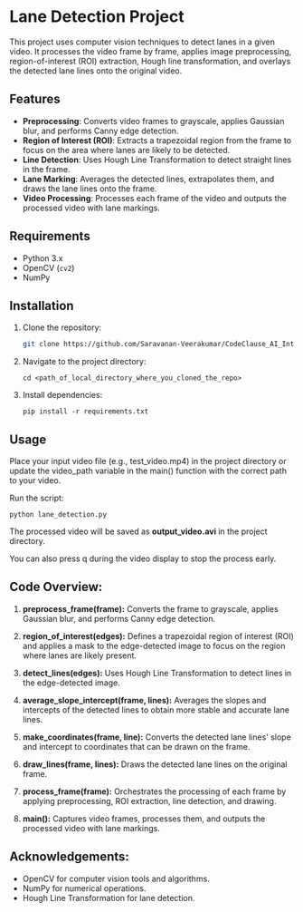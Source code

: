 # Lane Detection Project

This project uses computer vision techniques to detect lanes in a given video. It processes the video frame by frame, applies image preprocessing, region-of-interest (ROI) extraction, Hough line transformation, and overlays the detected lane lines onto the original video.

## Features

- **Preprocessing**: Converts video frames to grayscale, applies Gaussian blur, and performs Canny edge detection.
- **Region of Interest (ROI)**: Extracts a trapezoidal region from the frame to focus on the area where lanes are likely to be detected.
- **Line Detection**: Uses Hough Line Transformation to detect straight lines in the frame.
- **Lane Marking**: Averages the detected lines, extrapolates them, and draws the lane lines onto the frame.
- **Video Processing**: Processes each frame of the video and outputs the processed video with lane markings.

## Requirements

- Python 3.x
- OpenCV (`cv2`)
- NumPy

## Installation

1. Clone the repository:

   ```bash
   git clone https://github.com/Saravanan-Veerakumar/CodeClause_AI_Internship/tree/main/Road_Lane_Detection_by_Processing_Video.git
   
2. Navigate to the project directory:
   
    ```
    cd <path_of_local_directory_where_you_cloned_the_repo>
    
3. Install dependencies:
    ```
    pip install -r requirements.txt

## Usage

Place your input video file (e.g., test_video.mp4) in the project directory or update the video_path variable in the main() function with the correct path to your video.

Run the script:
```
python lane_detection.py
```
The processed video will be saved as **output_video.avi** in the project directory.

You can also press q during the video display to stop the process early.


## Code Overview:

1. **preprocess_frame(frame):**
Converts the frame to grayscale, applies Gaussian blur, and performs Canny edge detection.

2. **region_of_interest(edges):**
Defines a trapezoidal region of interest (ROI) and applies a mask to the edge-detected image to focus on the region where lanes are likely present.

3. **detect_lines(edges):**
Uses Hough Line Transformation to detect lines in the edge-detected image.

4. **average_slope_intercept(frame, lines):**
Averages the slopes and intercepts of the detected lines to obtain more stable and accurate lane lines.

5. **make_coordinates(frame, line):**
Converts the detected lane lines' slope and intercept to coordinates that can be drawn on the frame.

6. **draw_lines(frame, lines):**
Draws the detected lane lines on the original frame.

7. **process_frame(frame):**
Orchestrates the processing of each frame by applying preprocessing, ROI extraction, line detection, and drawing.

8. **main():**
Captures video frames, processes them, and outputs the processed video with lane markings.


## Acknowledgements:
- OpenCV for computer vision tools and algorithms.
- NumPy for numerical operations.
- Hough Line Transformation for lane detection.
